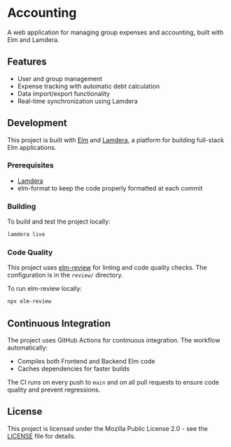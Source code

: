 # Accounting

A web application for managing group expenses and accounting, built with Elm and Lamdera.

## Features

- User and group management
- Expense tracking with automatic debt calculation
- Data import/export functionality
- Real-time synchronization using Lamdera

## Development

This project is built with [Elm](https://elm-lang.org/) and [Lamdera](https://lamdera.com/), a platform for building full-stack Elm applications.

### Prerequisites

- [Lamdera](https://lamdera.com/)
- elm-format to keep the code properly formatted at each commit

### Building

To build and test the project locally:

```bash
lamdera live
```

### Code Quality

This project uses [elm-review](https://package.elm-lang.org/packages/jfmengels/elm-review/latest/) for linting and code quality checks. The configuration is in the `review/` directory.

To run elm-review locally:

```bash
npx elm-review
```

## Continuous Integration

The project uses GitHub Actions for continuous integration. The workflow automatically:

- Compiles both Frontend and Backend Elm code
- Caches dependencies for faster builds

The CI runs on every push to `main` and on all pull requests to ensure code quality and prevent regressions.

## License

This project is licensed under the Mozilla Public License 2.0 - see the [LICENSE](LICENSE) file for details.